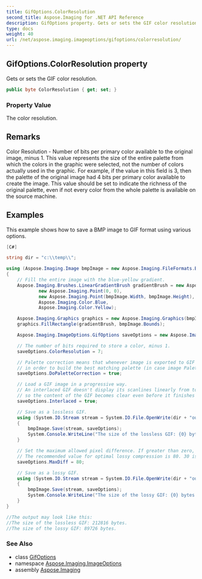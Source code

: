 ```yaml
---
title: GifOptions.ColorResolution
second_title: Aspose.Imaging for .NET API Reference
description: GifOptions property. Gets or sets the GIF color resolution
type: docs
weight: 40
url: /net/aspose.imaging.imageoptions/gifoptions/colorresolution/
---
```

## GifOptions.ColorResolution property

Gets or sets the GIF color resolution.

```csharp
public byte ColorResolution { get; set; }
```

### Property Value

The color resolution.

## Remarks

Color Resolution - Number of bits per primary color available to the original image, minus 1. This value represents the size of the entire palette from which the colors in the graphic were selected, not the number of colors actually used in the graphic. For example, if the value in this field is 3, then the palette of the original image had 4 bits per primary color available to create the image. This value should be set to indicate the richness of the original palette, even if not every color from the whole palette is available on the source machine.

## Examples

This example shows how to save a BMP image to GIF format using various options.

```csharp
[C#]

string dir = "c:\\temp\\";

using (Aspose.Imaging.Image bmpImage = new Aspose.Imaging.FileFormats.Bmp.BmpImage(1000, 1000))
{
    // Fill the entire image with the blue-yellow gradient.
    Aspose.Imaging.Brushes.LinearGradientBrush gradientBrush = new Aspose.Imaging.Brushes.LinearGradientBrush(
            new Aspose.Imaging.Point(0, 0),
            new Aspose.Imaging.Point(bmpImage.Width, bmpImage.Height),
            Aspose.Imaging.Color.Blue,
            Aspose.Imaging.Color.Yellow);

    Aspose.Imaging.Graphics graphics = new Aspose.Imaging.Graphics(bmpImage);
    graphics.FillRectangle(gradientBrush, bmpImage.Bounds);

    Aspose.Imaging.ImageOptions.GifOptions saveOptions = new Aspose.Imaging.ImageOptions.GifOptions();

    // The number of bits required to store a color, minus 1.
    saveOptions.ColorResolution = 7;

    // Palette correction means that whenever image is exported to GIF the source image colors will be analyzed
    // in order to build the best matching palette (in case image Palette does not exist or not specified in the options)
    saveOptions.DoPaletteCorrection = true;

    // Load a GIF image in a progressive way.
    // An interlaced GIF doesn't display its scanlines linearly from top to bottom, but instead reorders it
    // so the content of the GIF becomes clear even before it finishes loading.
    saveOptions.Interlaced = true;

    // Save as a lossless GIF.
    using (System.IO.Stream stream = System.IO.File.OpenWrite(dir + "output.gif"))
    {
        bmpImage.Save(stream, saveOptions);
        System.Console.WriteLine("The size of the lossless GIF: {0} bytes.", stream.Length);
    }

    // Set the maximum allowed pixel difference. If greater than zero, lossy compression will be used.
    // The recommended value for optimal lossy compression is 80. 30 is very light compression, 200 is heavy.
    saveOptions.MaxDiff = 80;

    // Save as a lossy GIF.
    using (System.IO.Stream stream = System.IO.File.OpenWrite(dir + "output.lossy.gif"))
    {
        bmpImage.Save(stream, saveOptions);
        System.Console.WriteLine("The size of the lossy GIF: {0} bytes.", stream.Length);
    }
}

//The output may look like this:
//The size of the lossless GIF: 212816 bytes.
//The size of the lossy GIF: 89726 bytes.
```

### See Also

* class [GifOptions](../)
* namespace [Aspose.Imaging.ImageOptions](../../gifoptions/)
* assembly [Aspose.Imaging](../../../)


